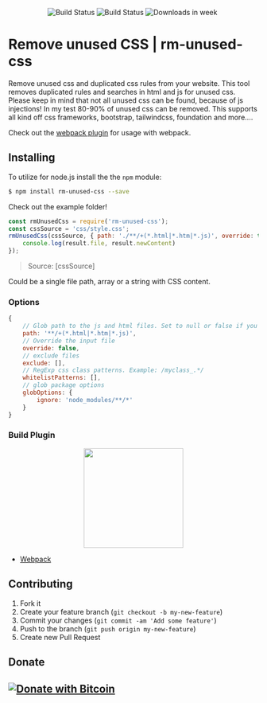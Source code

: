 <p align="center">
  <img src="https://img.shields.io/github/issues/do-web/rm-unused-css.svg" alt="Build Status">
    <img src="https://img.shields.io/github/license/do-web/rm-unused-css.svg" alt="Build Status">
    <img src="https://img.shields.io/npm/dw/rm-unused-css.svg" alt="Downloads in week">
    <img src="https://img.shields.io/npm/v/rm-unused-css.svg" alt="">
</p>


# Remove unused CSS | rm-unused-css

Remove unused css and duplicated css rules from your website. This tool removes duplicated rules and searches in html and js for unused css. Please keep in mind that not all unused css can be found, because of js injections! In my test 80-90% of unused css can be removed.
This supports all kind off css frameworks, bootstrap, tailwindcss, foundation and more....

Check out the [webpack plugin](https://github.com/do-web/css-cleanup-webpack-plugin) for usage with webpack.

## Installing

To utilize for node.js install the the `npm` module:

```bash
$ npm install rm-unused-css --save
```

Check out the example folder!

```js
const rmUnusedCss = require('rm-unused-css');
const cssSource = 'css/style.css';
rmUnusedCss(cssSource, { path: './**/+(*.html|*.htm|*.js)', override: true }).then((result) => {
    console.log(result.file, result.newContent)
});
```

> Source: [cssSource]

Could be a single file path, array or a string with CSS content.

### Options

```js
{
    // Glob path to the js and html files. Set to null or false if you don't want to remove unused selectors
    path: '**/+(*.html|*.htm|*.js)',
    // Override the input file
    override: false,
    // exclude files
    exclude: [],
    // RegExp css class patterns. Example: /myclass_.*/
    whitelistPatterns: [],
    // glob package options
    globOptions: {
        ignore: 'node_modules/**/*'
    }
}
```

### Build Plugin

<div align="center">
	  <a href="https://github.com/do-web/css-cleanup-webpack-plugin">
    	<img width="200" heigth="200" src="https://raw.githubusercontent.com/webpack/media/master/logo/icon-square-big.png">
    </a>
</div>

* [Webpack](https://github.com/do-web/css-cleanup-webpack-plugin)


##
## Contributing

1. Fork it
2. Create your feature branch (`git checkout -b my-new-feature`)
3. Commit your changes (`git commit -am 'Add some feature'`)
4. Push to the branch (`git push origin my-new-feature`)
5. Create new Pull Request

## Donate

[![Donate with Bitcoin](https://en.cryptobadges.io/badge/big/1AvuyxxtGufTwpyRCKw74FQXVtPirEnwP6)](https://en.cryptobadges.io/donate/1AvuyxxtGufTwpyRCKw74FQXVtPirEnwP6)
----

[license-url]: https://github.com/do-web/curl-request/blob/master/LICENSE

[npm-url]: https://www.npmjs.com/package/curl-request
[npm-license]: https://img.shields.io/npm/l/curl-request.svg?style=flat
[npm-version]: https://badge.fury.io/js/curl-request.svg
[npm-downloads]: https://img.shields.io/npm/dm/curl-request.svg?style=flat

